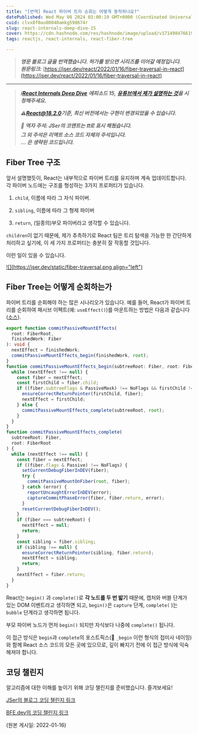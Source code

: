 ```yaml
---
title: "[번역] React 파이버 트리 순회는 어떻게 동작하나요?"
datePublished: Wed May 08 2024 03:00:19 GMT+0000 (Coordinated Universal Time)
cuid: clvx8f0au00040amkg598674r
slug: react-internals-deep-dive-15
cover: https://cdn.hashnode.com/res/hashnode/image/upload/v1714984766193/dd1d92a0-3e22-409d-a6b3-c1fe5847c036.jpeg
tags: reactjs, react-internals, react-fiber-tree

---
```


> ***영문 블로그 글을 번역했습니다. 허가를 받으면 시리즈를 이어갈 예정입니다.  
> 원문링크:*** [https://jser.dev/react/2022/01/16/fiber-traversal-in-react](https://jser.dev/react/2022/01/16/fiber-traversal-in-react)

---

> ***ℹ️***[***React Internals Deep Dive***](https://jser.dev/series/react-source-code-walkthrough.html) ***에피소드 15,*** [***유튜브에서 제가 설명하는 것***](https://www.youtube.com/watch?v=3nwupG2Joaw&list=PLvx8w9g4qv_p-OS-XdbB3Ux_6DMXhAJC3&index=15)***을 시청해주세요.***
> 
> ***⚠***[***React@18.2.0***](https://github.com/facebook/react/releases/tag/v18.2.0)***기준, 최신 버전에서는 구현이 변경되었을 수 있습니다.***
> 
> ***💬 역자 주석: JSer의 코멘트는 ❗❗로 표시 해뒀습니다.  
> 그 외 주석은 리액트 소스 코드 자체의 주석입니다.  
> ... 은 생략된 코드입니다.***

## Fiber Tree 구조

앞서 설명했듯이, React는 내부적으로 파이버 트리를 유지하며 계속 업데이트합니다. 각 파이버 노드에는 구조를 형성하는 3가지 프로퍼티가 있습니다.

1. `child`, 이름에 따라 그 자식 파이버.
    
2. `sibling`, 이름에 따라 그 형제 파이버
    
3. `return`, (일종의)부모 파이버라고 생각할 수 있습니다.
    

`children`이 없기 때문에, 제가 추측하기로 React 팀은 트리 탐색을 가능한 한 간단하게 처리하고 싶기에, 이 세 가지 프로퍼티는 충분히 잘 작동할 것입니다.

이런 일이 있을 수 있습니다.

[![](https://jser.dev/static/fiber-traversal.png align="left")](https://jser.dev/static/fiber-traversal.png)

## Fiber Tree는 어떻게 순회하는가

파이버 트리를 순회해야 하는 많은 시나리오가 있습니다. 예를 들어, React가 파이버 트리를 순회하여 패시브 이펙트(예: `useEffect()`)를 마운트하는 방법은 다음과 같습니다([소스](https://github.com/facebook/react/blob/e62a8d754548a490c2a3bcff3b420e5eedaf11c0/packages/react-reconciler/src/ReactFiberCommitWork.old.js#L2618)).

```typescript
export function commitPassiveMountEffects(
  root: FiberRoot,
  finishedWork: Fiber
): void {
  nextEffect = finishedWork;
  commitPassiveMountEffects_begin(finishedWork, root);
}
function commitPassiveMountEffects_begin(subtreeRoot: Fiber, root: FiberRoot) {
  while (nextEffect !== null) {
    const fiber = nextEffect;
    const firstChild = fiber.child;
    if ((fiber.subtreeFlags & PassiveMask) !== NoFlags && firstChild !== null) {
      ensureCorrectReturnPointer(firstChild, fiber);
      nextEffect = firstChild;
    } else {
      commitPassiveMountEffects_complete(subtreeRoot, root);
    }
  }
}
function commitPassiveMountEffects_complete(
  subtreeRoot: Fiber,
  root: FiberRoot
) {
  while (nextEffect !== null) {
    const fiber = nextEffect;
    if ((fiber.flags & Passive) !== NoFlags) {
      setCurrentDebugFiberInDEV(fiber);
      try {
        commitPassiveMountOnFiber(root, fiber);
      } catch (error) {
        reportUncaughtErrorInDEV(error);
        captureCommitPhaseError(fiber, fiber.return, error);
      }
      resetCurrentDebugFiberInDEV();
    }
    if (fiber === subtreeRoot) {
      nextEffect = null;
      return;
    }
    const sibling = fiber.sibling;
    if (sibling !== null) {
      ensureCorrectReturnPointer(sibling, fiber.return);
      nextEffect = sibling;
      return;
    }
    nextEffect = fiber.return;
  }
}
```

React는 `begin()` 과 `complete()`로 **각 노드를 두 번 밟기** 때문에, 캡처와 버블 단계가 있는 DOM 이벤트라고 생각하면 되고, `begin()`은 `capture` 단계, `complete(` )는 `bubble` 단계라고 생각하면 됩니다.

부모 파이버 노드가 먼저 `begin()` 되지만 자식보다 나중에 `complete()` 됩니다.

이 접근 방식은 `begin`과 `complete`의 포스트픽스(💬 `_begin` 이런 형식의 접미사 네이밍) 와 함께 React 소스 코드의 모든 곳에 있으므로, 깊이 빠지기 전에 이 접근 방식에 익숙해져야 합니다.

## 코딩 챌린지

알고리즘에 대한 이해를 높이기 위해 코딩 챌린지를 준비했습니다. 즐겨보세요!

[JSer의 블로그 코딩 챌린지 링크](https://jser.dev/react/2022/01/16/fiber-traversal-in-react#coding-challenge)

[BFE.dev의 코딩 챌린지 링크](https://bigfrontend.dev/open_problem/t4yvsyilro3f4zo397)

(원본 게시일: 2022-01-16)